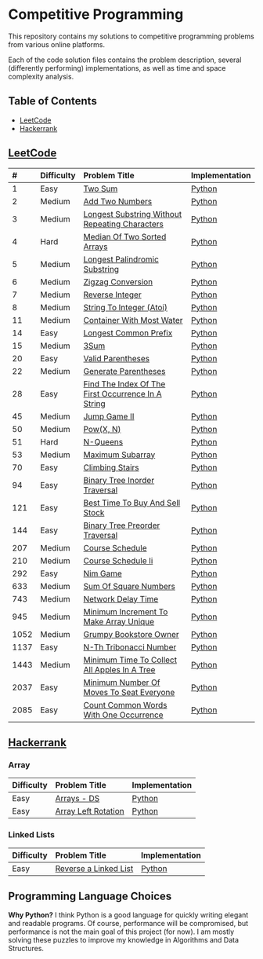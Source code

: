 # Competitive Programming

This repository contains my solutions to competitive programming problems from various online platforms.

Each of the code solution files contains the problem description, several (differently performing) implementations, as well as time and space complexity analysis.


## Table of Contents

- [LeetCode](#leetcode)
- [Hackerrank](#hackerrank)


## [LeetCode](https://leetcode.com)

| # | Difficulty | Problem Title | Implementation |
|:--|:-----------|:--------------|:---------------|
| 1 | Easy | [Two Sum](https://leetcode.com/problems/two-sum/) | [Python](./leetcode/0001-two-sum/two_sum.py) |
| 2 | Medium | [Add Two Numbers](https://leetcode.com/problems/add-two-numbers/) | [Python](./leetcode/0002-add-two-numbers/add_two_numbers.py) |
| 3 | Medium | [Longest Substring Without Repeating Characters](https://leetcode.com/problems/longest-substring-without-repeating-characters/) | [Python](./leetcode/0003-longest-substring-without-repeating-characters/longest_substring_without_repeating_characters.py) |
| 4 | Hard | [Median Of Two Sorted Arrays](https://leetcode.com/problems/median-of-two-sorted-arrays/) | [Python](./leetcode/0004-median-of-two-sorted-arrays/median_of_two_sorted_arrays.py) |
| 5 | Medium | [Longest Palindromic Substring](https://leetcode.com/problems/longest-palindromic-substring/) | [Python](./leetcode/0005-longest-palindromic-substring/longest_palindromic_substring.py) |
| 6 | Medium | [Zigzag Conversion](https://leetcode.com/problems/zigzag-conversion/) | [Python](./leetcode/0006-zigzag-conversion/zigzag_conversion.py) |
| 7 | Medium | [Reverse Integer](https://leetcode.com/problems/reverse-integer/) | [Python](./leetcode/0007-reverse-integer/reverse_integer.py) |
| 8 | Medium | [String To Integer (Atoi)](https://leetcode.com/problems/string-to-integer-atoi/) | [Python](./leetcode/0008-string-to-integer-atoi/string_to_integer_atoi.py) |
| 11 | Medium | [Container With Most Water](https://leetcode.com/problems/container-with-most-water/) | [Python](./leetcode/0011-container-with-most-water/container_with_most_water.py) |
| 14 | Easy | [Longest Common Prefix](https://leetcode.com/problems/longest-common-prefix/) | [Python](./leetcode/0014-longest-common-prefix/longest_common_prefix.py) |
| 15 | Medium | [3Sum](https://leetcode.com/problems/3sum/) | [Python](./leetcode/0015-3sum/3sum.py) |
| 20 | Easy | [Valid Parentheses](https://leetcode.com/problems/valid-parentheses/) | [Python](./leetcode/0020-valid-parentheses/valid_parentheses.py) |
| 22 | Medium | [Generate Parentheses](https://leetcode.com/problems/generate-parentheses/) | [Python](./leetcode/0022-generate-parentheses/generate_parentheses.py) |
| 28 | Easy | [Find The Index Of The First Occurrence In A String](https://leetcode.com/problems/find-the-index-of-the-first-occurrence-in-a-string/) | [Python](./leetcode/0028-find-the-index-of-the-first-occurrence-in-a-string/find_the_index_of_the_first_occurrence_in_a_string.py) |
| 45 | Medium | [Jump Game II](https://leetcode.com/problems/jump-game-ii/) | [Python](./leetcode/0045-jump-game-ii/jump_game_ii.py) |
| 50 | Medium | [Pow(X, N)](https://leetcode.com/problems/powx-n/) | [Python](./leetcode/0050-powx-n/powx_n.py) |
| 51 | Hard | [N-Queens](https://leetcode.com/problems/n-queens/) | [Python](./leetcode/0051-n-queens/n_queens.py) |
| 53 | Medium | [Maximum Subarray](https://leetcode.com/problems/maximum-subarray/) | [Python](./leetcode/0053-maximum-subarray/maximum_subarray.py) |
| 70 | Easy | [Climbing Stairs](https://leetcode.com/problems/climbing-stairs/) | [Python](./leetcode/0070-climbing-stairs/climbing_stairs.py) |
| 94 | Easy | [Binary Tree Inorder Traversal](https://leetcode.com/problems/binary-tree-inorder-traversal/) | [Python](./leetcode/0094-binary-tree-inorder-traversal/binary_tree_inorder_traversal.py) |
| 121 | Easy | [Best Time To Buy And Sell Stock](https://leetcode.com/problems/best-time-to-buy-and-sell-stock/) | [Python](./leetcode/0121-best-time-to-buy-and-sell-stock/best_time_to_buy_and_sell_stock.py) |
| 144 | Easy | [Binary Tree Preorder Traversal](https://leetcode.com/problems/binary-tree-preorder-traversal/) | [Python](./leetcode/0144-binary-tree-preorder-traversal/binary_tree_preorder_traversal.py) |
| 207 | Medium | [Course Schedule](https://leetcode.com/problems/course-schedule/) | [Python](./leetcode/0207-course-schedule/course_schedule.py) |
| 210 | Medium | [Course Schedule Ii](https://leetcode.com/problems/course-schedule-ii/) | [Python](./leetcode/0210-course-schedule-ii/course_schedule_ii.py) |
| 292 | Easy | [Nim Game](https://leetcode.com/problems/nim-game/) | [Python](./leetcode/0292-nim-game/nim_game.py) |
| 633 | Medium | [Sum Of Square Numbers](https://leetcode.com/problems/sum-of-square-numbers/) | [Python](./leetcode/0633-sum-of-square-numbers/sum_of_square_numbers.py) |
| 743 | Medium | [Network Delay Time](https://leetcode.com/problems/network-delay-time/) | [Python](./leetcode/0743-network-delay-time/network_delay_time.py) |
| 945 | Medium | [Minimum Increment To Make Array Unique](https://leetcode.com/problems/minimum-increment-to-make-array-unique/) | [Python](./leetcode/0945-minimum-increment-to-make-array-unique/minimum_increment_to_make_array_unique.py) |
| 1052 | Medium | [Grumpy Bookstore Owner](https://leetcode.com/problems/grumpy-bookstore-owner/) | [Python](./leetcode/1052-grumpy-bookstore-owner/grumpy_bookstore_owner.py) |
| 1137 | Easy | [N-Th Tribonacci Number](https://leetcode.com/problems/n-th-tribonacci-number/) | [Python](./leetcode/1137-n-th-tribonacci-number/n-th_tribonacci_number.py) |
| 1443 | Medium | [Minimum Time To Collect All Apples In A Tree](https://leetcode.com/problems/minimum-time-to-collect-all-apples-in-a-tree/) | [Python](./leetcode/1443-minimum-time-to-collect-all-apples-in-a-tree/minimum_time_to_collect_all_apples_in_a_tree.py) |
| 2037 | Easy | [Minimum Number Of Moves To Seat Everyone](https://leetcode.com/problems/minimum-number-of-moves-to-seat-everyone/) | [Python](./leetcode/2037-minimum-number-of-moves-to-seat-everyone/minimum_number_of_moves_to_seat_everyone.py) |
| 2085 | Easy | [Count Common Words With One Occurrence](https://leetcode.com/problems/count-common-words-with-one-occurrence/) | [Python](./leetcode/2085-count-common-words-with-one-occurrence/count_common_words_with_one_occurrence.py) |


## [Hackerrank](https://www.hackerrank.com)

### Array

| Difficulty | Problem Title | Implementation |
|:-----------|:--------------|:---------------|
| Easy | [Arrays - DS](https://www.hackerrank.com/challenges/arrays-ds/problem) | [Python](./hackerrank/arrays-ds/arrays_ds.py) |
| Easy | [Array Left Rotation](https://www.hackerrank.com/challenges/array-left-rotation/problem) | [Python](./hackerrank/array-left-rotation/array_left_rotation.py) |

### Linked Lists

| Difficulty | Problem Title | Implementation |
|:-----------|:--------------|:---------------|
| Easy | [Reverse a Linked List](https://www.hackerrank.com/challenges/reverse-a-linked-list/problem) | [Python](./hackerrank/reverse-a-linked-list/reverse_a_linked_list.py) |


## Programming Language Choices

**Why Python?**
I think Python is a good language for quickly writing elegant and readable programs.
Of course, performance will be compromised, but performance is not the main goal of this project (for now).
I am mostly solving these puzzles to improve my knowledge in Algorithms and Data Structures.
